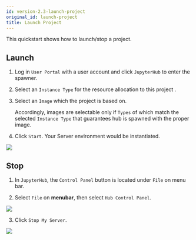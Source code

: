 ```yaml
---
id: version-2.3-launch-project
original_id: launch-project
title: Launch Project
---
```


This quickstart shows how to launch/stop a project.

## Launch

1. Log in `User Portal` with a user account and click `JupyterHub` to enter the spawner.

2. Select an `Instance Type` for the resource allocation to this project .

3. Select an `Image` which the project is based on.

   Accordingly, images are selectable only if `Types` of which match the selected `Instance Type` that guarantees hub is spawned with the proper image.

4. Click `Start`. Your Server environment would be instantiated.

![](assets/spawner_v23.png)

## Stop

1. In `JupyterHub`, the `Control Panel` button is located under `File` on menu bar.

2. Select `File` on **menubar**, then select `Hub Control Panel`.

![](assets/Hub_control_panel.png)

3. Click `Stop My Server`.

![](assets/navbar_stop_server.png)
